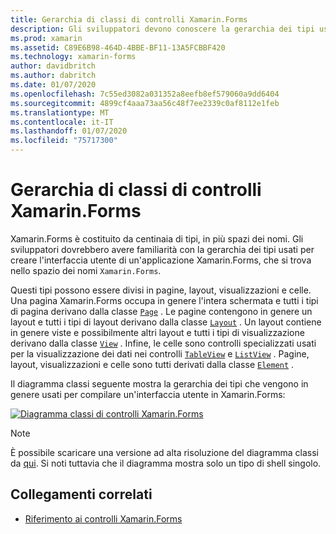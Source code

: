 ```yaml
---
title: Gerarchia di classi di controlli Xamarin.Forms
description: Gli sviluppatori devono conoscere la gerarchia dei tipi usati per creare l'interfaccia utente di un'applicazione Xamarin.Forms.
ms.prod: xamarin
ms.assetid: C89E6B98-464D-4BBE-BF11-13A5FCBBF420
ms.technology: xamarin-forms
author: davidbritch
ms.author: dabritch
ms.date: 01/07/2020
ms.openlocfilehash: 7c55ed3082a031352a8eefb8ef579060a9dd6404
ms.sourcegitcommit: 4899cf4aaa73aa56c48f7ee2339c0af8112e1feb
ms.translationtype: MT
ms.contentlocale: it-IT
ms.lasthandoff: 01/07/2020
ms.locfileid: "75717300"
---
```

# <a name="xamarinforms-controls-class-hierarchy"></a>Gerarchia di classi di controlli Xamarin.Forms

Xamarin.Forms è costituito da centinaia di tipi, in più spazi dei nomi. Gli sviluppatori dovrebbero avere familiarità con la gerarchia dei tipi usati per creare l'interfaccia utente di un'applicazione Xamarin.Forms, che si trova nello spazio dei nomi `Xamarin.Forms`.

Questi tipi possono essere divisi in pagine, layout, visualizzazioni e celle. Una pagina Xamarin.Forms occupa in genere l'intera schermata e tutti i tipi di pagina derivano dalla classe [`Page`](xref:Xamarin.Forms.Page) . Le pagine contengono in genere un layout e tutti i tipi di layout derivano dalla classe [`Layout`](xref:Xamarin.Forms.Layout) . Un layout contiene in genere viste e possibilmente altri layout e tutti i tipi di visualizzazione derivano dalla classe [`View`](xref:Xamarin.Forms.View) . Infine, le celle sono controlli specializzati usati per la visualizzazione dei dati nei controlli [`TableView`](xref:Xamarin.Forms.TableView) e [`ListView`](xref:Xamarin.Forms.ListView) . Pagine, layout, visualizzazioni e celle sono tutti derivati dalla classe [`Element`](xref:Xamarin.Forms.Element) .

Il diagramma classi seguente mostra la gerarchia dei tipi che vengono in genere usati per compilare un'interfaccia utente in Xamarin.Forms:

[![Diagramma classi di controlli Xamarin.Forms](class-hierarchy-images/class-diagram.png "Diagramma classi di controlli Xamarin.Forms")](class-hierarchy-images/class-diagram-large.png#lightbox "Diagramma classi di controlli Xamarin.Forms")

> [!NOTE]
> È possibile scaricare una versione ad alta risoluzione del diagramma classi da [qui](class-hierarchy-images/class-diagram-high-resolution.png). Si noti tuttavia che il diagramma mostra solo un tipo di shell singolo.

## <a name="related-links"></a>Collegamenti correlati

- [Riferimento ai controlli Xamarin.Forms](~/xamarin-forms/user-interface/controls/index.md)
